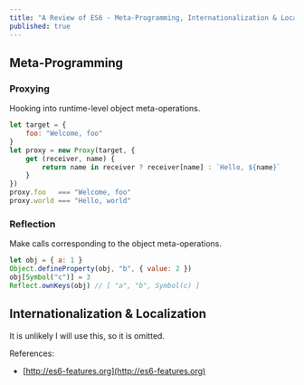 ```yaml
---
title: "A Review of ES6 - Meta-Programming, Internationalization & Localization"
published: true
---
```


## Meta-Programming

### Proxying

Hooking into runtime-level object meta-operations.

```javascript
let target = {
    foo: "Welcome, foo"
}
let proxy = new Proxy(target, {
    get (receiver, name) {
        return name in receiver ? receiver[name] : `Hello, ${name}`
    }
})
proxy.foo   === "Welcome, foo"
proxy.world === "Hello, world"
```

### Reflection

Make calls corresponding to the object meta-operations.

```javascript
let obj = { a: 1 }
Object.defineProperty(obj, "b", { value: 2 })
obj[Symbol("c")] = 3
Reflect.ownKeys(obj) // [ "a", "b", Symbol(c) ]
```

## Internationalization & Localization

It is unlikely I will use this, so it is omitted.

References:

- [http://es6-features.org](http://es6-features.org)
